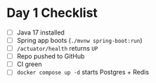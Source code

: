 # Day 1 Checklist

- [ ] Java 17 installed
- [ ] Spring app boots (`./mvnw spring-boot:run`)
- [ ] `/actuator/health` returns `UP`
- [ ] Repo pushed to GitHub
- [ ] CI green
- [ ] `docker compose up -d` starts Postgres + Redis
